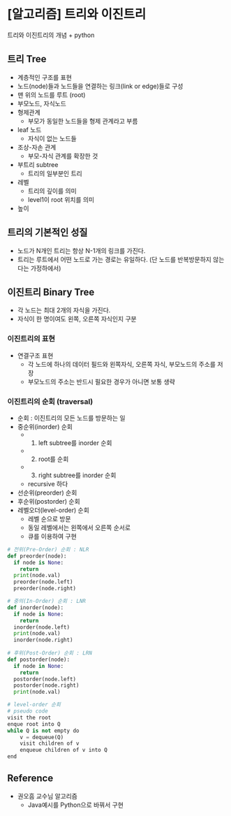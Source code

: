 # [알고리즘] 트리와 이진트리


트리와 이진트리의 개념 + python

<!--more-->

## 트리 Tree
- 계층적인 구조를 표현
- 노드(node)들과 노드들을 연결하는 링크(link or edge)들로 구성
- 맨 위의 노드를 루트 (root)
- 부모노드, 자식노드
- 형제관계
  - 부모가 동일한 노드들을 형제 관계라고 부름
- leaf 노드
  - 자식이 없는 노드들
- 조상-자손 관계
  - 부모-자식 관계를 확장한 것
- 부트리 subtree
  - 트리의 일부분인 트리
- 레벨
  - 트리의 깊이를 의미 
  - level1이 root 위치를 의미
- 높이

## 트리의 기본적인 성질
- 노드가 N개인 트리는 항상 N-1개의 링크를 가진다.
- 트리는 루트에서 어떤 노드로 가는 경로는 유일하다. (단 노드를 반복방문하지 않는다는 가정하에서)

## 이진트리 Binary Tree
- 각 노드는 최대 2개의 자식을 가진다.
- 자식이 한 명이여도 왼쪽, 오른쪽 자식인지 구분

### 이진트리의 표현
- 연결구조 표현
  - 각 노드에 하나의 데이터 필드와 왼쪽자식, 오른쪽 자식, 부모노드의 주소를 저장
  - 부모노드의 주소는 반드시 필요한 경우가 아니면 보통 생략

### 이진트리의 순회 (traversal)
- 순회 : 이진트리의 모든 노드를 방문하는 일
- 중순위(inorder) 순회
  - 1. left subtree를 inorder 순회
  - 2. root를 순회
  - 3. right subtree를 inorder 순회
  - recursive 하다
- 선순위(preorder) 순회
- 후순위(postorder) 순회
- 레벨오더(level-order) 순회
  - 레벨 순으로 방문
  - 동일 레벨에서는 왼쪽에서 오른쪽 순서로
  - 큐를 이용하여 구현

```python
# 전위(Pre-Order) 순회 : NLR
def preorder(node):
  if node is None:
    return
  print(node.val)
  preorder(node.left)
  preorder(node.right)

# 중의(In-Order) 순회 : LNR
def inorder(node):
  if node is None:
    return
  inorder(node.left)
  print(node.val)
  inorder(node.right)
  
# 후위(Post-Order) 순회 : LRN
def postorder(node):
  if node in None:
    return
  postorder(node.left)
  postorder(node.right)
  print(node.val)
```

```python
# level-order 순회
# pseudo code
visit the root
enque root into Q
while Q is not empty do
    v = dequeue(Q)
    visit children of v
    enqueue children of v into Q
end
```
## Reference
- 권오흠 교수님 알고리즘
  - Java예시를 Python으로 바꿔서 구현
